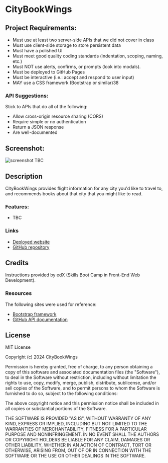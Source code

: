 # CityBookWings

## Project Requirements:
* Must use at least two server-side APIs that we did not cover in class
* Must use client-side storage to store persistent data
* Must have a polished UI
* Must meet good quality coding standards (indentation, scoping, naming, etc.)
* Must NOT use alerts, confirms, or prompts (look into modals).
* Must be deployed to GitHub Pages
* Must be interactive (i.e.: accept and respond to user input)
* MAY use a CSS framework (Bootstrap or similar)38

### API Suggestions:
Stick to APIs that do all of the following:
* Allow cross-origin resource sharing (CORS)
* Require simple or no authentication
* Return a JSON response
* Are well-documented

## Screenshot:

![screenshot TBC](#)


## Description

CityBookWings provides flight information for any city you'd like to travel to, and recommends books about that city that you might like to read.

### Features:
* TBC

### Links

* [Deployed website](https://aoifeedx.github.io/city-book-wings/)
* [GitHub repository](https://github.com/AoifeEdX/city-book-wings)

## Credits

Instructions provided by edX (Skills Boot Camp in Front-End Web Development). 

### Resources

The following sites were used for reference:

* [Bootstrap framework](https://getbootstrap.com/)
* [GitHub API documentation](https://docs.github.com/en)

## License

MIT License

Copyright (c) 2024 CityBookWings

Permission is hereby granted, free of charge, to any person obtaining a copy of this software and associated documentation files (the "Software"), to deal in the Software without restriction, including without limitation the rights to use, copy, modify, merge, publish, distribute, sublicense, and/or sell copies of the Software, and to permit persons to whom the Software is furnished to do so, subject to the following conditions:

The above copyright notice and this permission notice shall be included in all copies or substantial portions of the Software.

THE SOFTWARE IS PROVIDED "AS IS", WITHOUT WARRANTY OF ANY KIND, EXPRESS OR IMPLIED, INCLUDING BUT NOT LIMITED TO THE WARRANTIES OF MERCHANTABILITY, FITNESS FOR A PARTICULAR PURPOSE AND NONINFRINGEMENT. IN NO EVENT SHALL THE AUTHORS OR COPYRIGHT HOLDERS BE LIABLE FOR ANY CLAIM, DAMAGES OR OTHER LIABILITY, WHETHER IN AN ACTION OF CONTRACT, TORT OR OTHERWISE, ARISING FROM, OUT OF OR IN CONNECTION WITH THE SOFTWARE OR THE USE OR OTHER DEALINGS IN THE
SOFTWARE.
